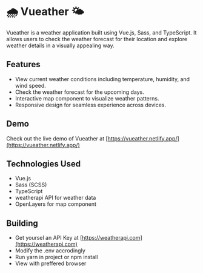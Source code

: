 # 🌧️ Vueather 🌤️

Vueather is a weather application built using Vue.js, Sass, and TypeScript. It allows users to check the weather forecast for their location and explore weather details in a visually appealing way.

## Features

- View current weather conditions including temperature, humidity, and wind speed.
- Check the weather forecast for the upcoming days.
- Interactive map component to visualize weather patterns.
- Responsive design for seamless experience across devices.

## Demo

Check out the live demo of Vueather at [https://vueather.netlify.app/](https://vueather.netlify.app/)

## Technologies Used

- Vue.js
- Sass (SCSS)
- TypeScript
- weatherapi API for weather data
- OpenLayers for map component

## Building

- Get yoursel an API Key at [https://weatherapi.com](https://weatherapi.com)
- Modify the .env accrodingly
- Run yarn in project or npm install
- View with preffered browser 
